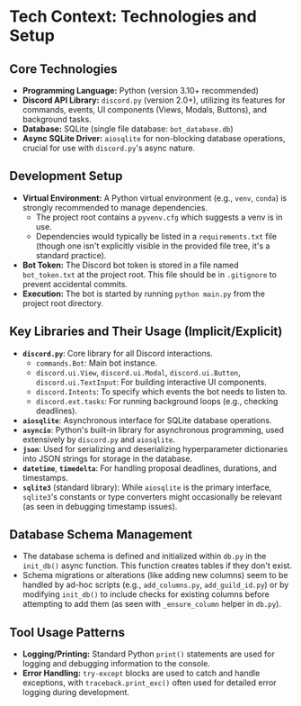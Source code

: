 # Tech Context: Technologies and Setup

## Core Technologies

*   **Programming Language:** Python (version 3.10+ recommended)
*   **Discord API Library:** `discord.py` (version 2.0+), utilizing its features for commands, events, UI components (Views, Modals, Buttons), and background tasks.
*   **Database:** SQLite (single file database: `bot_database.db`)
*   **Async SQLite Driver:** `aiosqlite` for non-blocking database operations, crucial for use with `discord.py`'s async nature.

## Development Setup

*   **Virtual Environment:** A Python virtual environment (e.g., `venv`, `conda`) is strongly recommended to manage dependencies.
    *   The project root contains a `pyvenv.cfg` which suggests a venv is in use.
    *   Dependencies would typically be listed in a `requirements.txt` file (though one isn't explicitly visible in the provided file tree, it's a standard practice).
*   **Bot Token:** The Discord bot token is stored in a file named `bot_token.txt` at the project root. This file should be in `.gitignore` to prevent accidental commits.
*   **Execution:** The bot is started by running `python main.py` from the project root directory.

## Key Libraries and Their Usage (Implicit/Explicit)

*   **`discord.py`**: Core library for all Discord interactions.
    *   `commands.Bot`: Main bot instance.
    *   `discord.ui.View`, `discord.ui.Modal`, `discord.ui.Button`, `discord.ui.TextInput`: For building interactive UI components.
    *   `discord.Intents`: To specify which events the bot needs to listen to.
    *   `discord.ext.tasks`: For running background loops (e.g., checking deadlines).
*   **`aiosqlite`**: Asynchronous interface for SQLite database operations.
*   **`asyncio`**: Python's built-in library for asynchronous programming, used extensively by `discord.py` and `aiosqlite`.
*   **`json`**: Used for serializing and deserializing hyperparameter dictionaries into JSON strings for storage in the database.
*   **`datetime`**, **`timedelta`**: For handling proposal deadlines, durations, and timestamps.
*   **`sqlite3`** (standard library): While `aiosqlite` is the primary interface, `sqlite3`'s constants or type converters might occasionally be relevant (as seen in debugging timestamp issues).

## Database Schema Management

*   The database schema is defined and initialized within `db.py` in the `init_db()` async function. This function creates tables if they don't exist.
*   Schema migrations or alterations (like adding new columns) seem to be handled by ad-hoc scripts (e.g., `add_columns.py`, `add_guild_id.py`) or by modifying `init_db()` to include checks for existing columns before attempting to add them (as seen with `_ensure_column` helper in `db.py`).

## Tool Usage Patterns

*   **Logging/Printing:** Standard Python `print()` statements are used for logging and debugging information to the console.
*   **Error Handling:** `try-except` blocks are used to catch and handle exceptions, with `traceback.print_exc()` often used for detailed error logging during development.